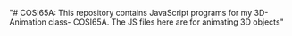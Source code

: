 "# COSI65A: This repository contains JavaScript programs for my 3D-Animation class- COSI65A. The JS files here are for animating 3D objects" 

